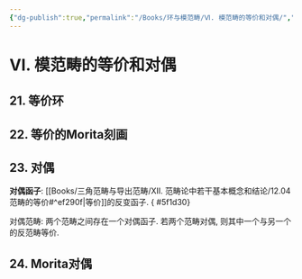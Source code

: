 ```yaml
---
{"dg-publish":true,"permalink":"/Books/环与模范畴/Ⅵ. 模范畴的等价和对偶/","dgPassFrontmatter":true,"created":"2024-07-05T15:52:18.883+08:00","updated":"2024-08-16T20:56:33.027+08:00"}
---
```


# Ⅵ. 模范畴的等价和对偶
## 21. 等价环
## 22. 等价的Morita刻画
## 23. 对偶

**对偶函子**: [[Books/三角范畴与导出范畴/Ⅻ. 范畴论中若干基本概念和结论/12.04 范畴的等价#^ef290f\|等价]]的反变函子. 
{ #5f1d30}


对偶范畴: 两个范畴之间存在一个对偶函子. 若两个范畴对偶, 则其中一个与另一个的反范畴等价.
## 24. Morita对偶